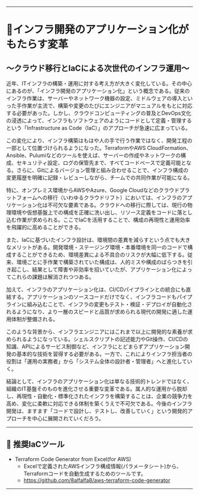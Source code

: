 
---

# 🚀インフラ開発のアプリケーション化がもたらす変革
## 〜クラウド移行とIaCによる次世代のインフラ運用〜

近年、ITインフラの構築・運用に対する考え方が大きく変化している。その中心にあるのが、「インフラ開発のアプリケーション化」という概念である。従来のインフラ作業は、サーバーやネットワーク機器の設定、ミドルウェアの導入といった手作業が主流で、構築や変更のたびにエンジニアがマニュアルをもとに対応する必要があった。しかし、クラウドコンピューティングの普及とDevOps文化の浸透によって、インフラもソフトウェアのようにコードとして定義・管理するという「Infrastructure as Code（IaC）」のアプローチが急速に広まっている。

この変化により、インフラ構築はもはや人の手で行う作業ではなく、開発工程の一部として位置づけられるようになった。TerraformやAWS CloudFormation、Ansible、Pulumiなどのツールを使えば、サーバーの作成やネットワークの構成、セキュリティ設定、ログの保管先まで、すべてコードベースで定義可能となる。さらに、Gitによるバージョン管理と組み合わせることで、インフラ構成の変更履歴を明確に記録・レビューしながら、チームでの共同作業が可能になる。

特に、オンプレミス環境からAWSやAzure、Google Cloudなどのクラウドプラットフォームへの移行（いわゆるクラウドリフト）においては、インフラのアプリケーション化は不可欠な要素である。クラウドへの移行に際しては、現行の物理環境や仮想基盤上での構成を正確に洗い出し、リソース定義をコードに落とし込む作業が求められる。ここでIaCを活用することで、構成の再現性と運用効率を飛躍的に高めることができる。

また、IaCに基づいたインフラ設計は、環境間の差異を減らすという点でも大きなメリットがある。開発環境・ステージング環境・本番環境を同一のコードで構成することができるため、環境差異による不具合のリスクが大幅に低下する。従来、環境ごとに手作業で構築されていた構成は、人的ミスや構成のばらつきを引き起こし、結果として障害や非効率を招いていたが、アプリケーション化によってこれらの課題は解消されつつある。

加えて、インフラのアプリケーション化は、CI/CDパイプラインとの統合にも直結する。アプリケーションのソースコードだけでなく、インフラコードもパイプラインに組み込むことで、インフラの変更もテスト・検証・デプロイが自動化されるようになり、より一層のスピードと品質が求められる現代の開発に適した運用体制が整備される。

このような背景から、インフラエンジニアにはこれまで以上に開発的な素養が求められるようになっている。シェルスクリプトの記述能力やGit操作、CI/CDの知識、APIによるサービス制御など、インフラにとどまらずアプリケーション開発の基本的な技術を習得する必要がある。一方で、これによりインフラ担当者の役割は「運用の実務者」から「システム全体の設計者・管理者」へと進化していく。

結論として、インフラのアプリケーション化は単なる技術的トレンドではなく、組織のIT基盤そのものを進化させる重要な変革である。属人的な運用から脱却し、再現性・自動化・標準化されたインフラを構築することは、企業の競争力を高め、変化に柔軟に対応できる体制を築くうえで不可欠である。今後のインフラ開発は、ますます「コードで設計し、テストし、改善していく」という開発的アプローチを中心に展開されていくだろう。

---
## 📝 推奨IaCツール

* Terraform Code Generator from Excel(for AWS)
  - Excelで定義されたAWSインフラ構成情報(パラメータシート)から、Terraformコードを自動生成するためのツールです。
  - https://github.com/8alfalfa8/aws-terraform-code-generator
---


